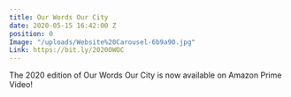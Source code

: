 ```yaml
---
title: Our Words Our City
date: 2020-05-15 16:42:00 Z
position: 0
Image: "/uploads/Website%20Carousel-6b9a90.jpg"
Link: https://bit.ly/2020OWOC
---
```


The 2020 edition of Our Words Our City is now available on Amazon Prime Video!